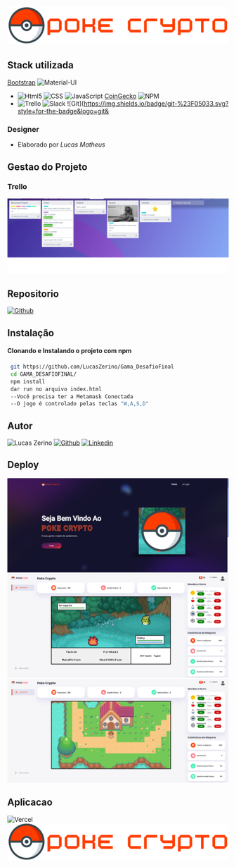 # ![Logo](./img/logo.png)

## Stack utilizada

 [Bootstrap](https://img.shields.io/badge/Bootstrap-563D7C?style=for-the-badge&logo=bootstrap&logoColor=white) ![Material-UI](https://img.shields.io/badge/Material--UI-0081CB?style=for-the-badge&logo=material-ui&logoColor=white)
 - ![Html5](https://img.shields.io/badge/HTML5-E34F26?style=for-the-badge&logo=html5&logoColor=white) ![CSS](https://img.shields.io/badge/CSS3-1572B6?style=for-the-badge&logo=css3&logoColor=white) ![JavaScript](	https://img.shields.io/badge/JavaScript-F7DF1E?style=for-the-badge&logo=javascript&logoColor=black)
[CoinGecko](https://img.shields.io/badge/API-CoinGecko-green?style=for-the-badge&logo=bitcoin) 	![NPM](https://img.shields.io/badge/NPM-%23000000.svg?style=for-the-badge&logo=npm&logoColor=white) 
 - ![Trello](https://img.shields.io/badge/Trello-%23026AA7.svg?style=for-the-badge&logo=Trello&logoColor=white) ![Slack](https://img.shields.io/badge/Slack-4A154B?style=for-the-badge&logo=slack&logoColor=white) ![Git](https://img.shields.io/badge/git-%23F05033.svg?style=for-the-badge&logo=git&

  ### Designer

  - Elaborado por *Lucas Matheus*

## Gestao do Projeto
### Trello

 ![trello1](./img/trello.png)

## Repositorio

  [![Github](https://img.shields.io/badge/GitHub-100000?style=for-the-badge&logo=github&logoColor=white)](https://github.com/LucasZerino/Gama_DesafioFinal)

## Instalação

#### Clonando e Instalando o projeto com npm

```bash
 git https://github.com/LucasZerino/Gama_DesafioFinal
 cd GAMA_DESAFIOFINAL/
 npm install
 dar run no arquivo index.html
 --Você precisa ter a Metamask Conectada
 --O jogo é controlado pelas teclas "W,A,S,D"
```

## Autor



 ![Lucas Zerino](https://img.shields.io/badge/Dev-%20Lucas%20Matheus%20Zerino-lightgrey?style=for-the-badge&logo=devdotto) [![Github](https://img.shields.io/badge/GitHub-100000?style=for-the-badge&logo=github&logoColor=white)](https://www.github.com/LucasZerino) [![Linkedin](https://img.shields.io/badge/LinkedIn-0077B5?style=for-the-badge&logo=linkedin&logoColor=white)](https://www.linkedin.com/in/lucas-zerino-759a81231)





## Deploy

![GitHub deployments](./img/firstimg.png)
![Battles](./img/battlepanel.png)
![Admin Panel](./img/adminpainel.png)

## Aplicacao

 ![Vercel](https://img.shields.io/badge/Vercel-000000?style=for-the-badge&logo=vercel&logoColor=white)
 [![Poke Coin](./img/logo.png)](https://vercel.com/lucaszerino-gmailcom/gama-desafio-final)